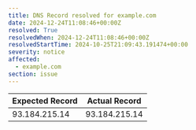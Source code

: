 ```yaml
---
title: DNS Record resolved for example.com
date: 2024-12-24T11:08:46+00:00Z
resolved: True
resolvedWhen: 2024-12-24T11:08:46+00:00Z
resolvedStartTime: 2024-10-25T21:09:43.191474+00:00
severity: notice
affected:
  - example.com
section: issue
---
```


| Expected Record  | Actual Record  |
|------------------|----------------|
| 93.184.215.14 | 93.184.215.14 |
